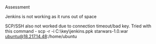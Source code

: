 Assessment

Jenkins is not working as it runs out of space

SCP/SSH also not worked due to connection timeout/bad key.
Tried with this command - scp -r -i C:\key\jenkins.ppk starwars-1.0.war ubuntu@18.217.14.48:/home/ubuntu